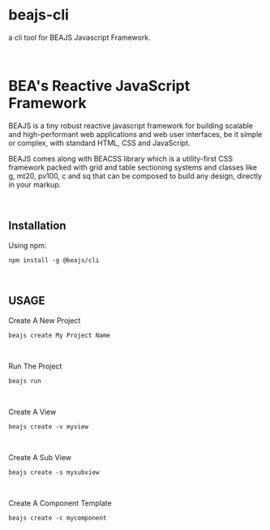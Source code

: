 # beajs-cli
a cli tool for BEAJS Javascript Framework.

&nbsp;

# BEA's Reactive JavaScript Framework

BEAJS is a tiny robust reactive javascript framework for building scalable and high-performant web applications and web user interfaces, be it simple or complex, with standard HTML, CSS and JavaScript.

BEAJS comes along with BEACSS library which is a utility-first CSS framework packed with grid and table sectioning systems and classes like g, mt20, pv100, c and sq that can be composed to build any design, directly in your markup.

&nbsp;

## Installation
Using npm:
```
npm install -g @beajs/cli
```

&nbsp;

## USAGE
Create A New Project
```
beajs create My Project Name
```

&nbsp;

Run The Project
```
beajs run
```

&nbsp;

Create A View
```
beajs create -v myview
```

&nbsp;

Create A Sub View
```
beajs create -s mysubview
```

&nbsp;

Create A Component Template
```
beajs create -c mycomponent
```

